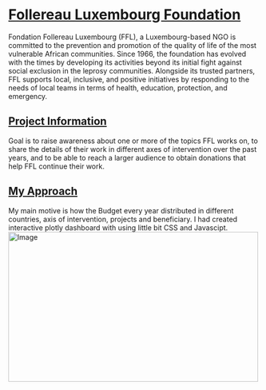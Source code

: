 <h1><a href="https://ffl.lu/" target="_blank"> Follereau Luxembourg Foundation</a></h1>
<p> Fondation Follereau Luxembourg (FFL), a Luxembourg-based NGO is committed to the prevention and promotion of the quality of life of the most vulnerable African communities. Since 1966, the foundation has evolved with the times by developing its activities beyond its initial fight against social exclusion in the leprosy communities.  Alongside its trusted partners, FFL supports local, inclusive, and positive initiatives by responding to the needs of local teams in terms of health, education, protection, and emergency. </p>

<h2><a href = "https://www.vizforsocialgood.com/join-a-project/fondation-follereau-luxembourg"  target="_blank">Project Information</a></h2>
<p>Goal is to raise awareness about one or more of the topics FFL works on, to share the details of their work in different axes of intervention over the past years, and to be able to reach a larger audience to obtain donations that help FFL continue their work.</p>

<h2><a href = "http://ffl-dashboard.herokuapp.com/"  target="_blank"> My Approach</a></h2>
My main motive is how the Budget every year distributed in different countries, axis of intervention, projects and beneficiary. I had created interactive plotly dashboard with using little bit CSS and Javascipt. 

<br>
<img href ="https://github.com/Abhinavk910/Data-Visualization/blob/master/Viz_for_social_good/Fondation%20Follereau%20Luxembourg/assets/Pictures/Capture.PNG"  alt="Image" height="300" width="500">
